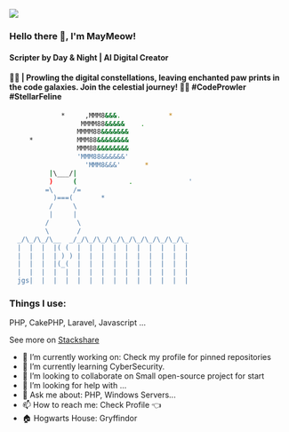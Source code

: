 ![](https://media.maymeow.com/MayMeow-readme-banner.png)
### Hello there 👋, I'm MayMeow!
#### Scripter by Day & Night | AI Digital Creator
#### 🌌🐾 | Prowling the digital constellations, leaving enchanted paw prints in the code galaxies. Join the celestial journey! 🚀🌠 #CodeProwler #StellarFeline

```bash
             *     ,MMM8&&&.            *
                  MMMM88&&&&&    .
                 MMMM88&&&&&&&
     *           MMM88&&&&&&&&
                 MMM88&&&&&&&&
                 'MMM88&&&&&&'
                   'MMM8&&&'      *
          |\___/|
          )     (             .              '
         =\     /=
           )===(       *
          /     \
          |     |
         /       \
         \       /
  _/\_/\_/\__  _/_/\_/\_/\_/\_/\_/\_/\_/\_/\_
  |  |  |  |( (  |  |  |  |  |  |  |  |  |  |
  |  |  |  | ) ) |  |  |  |  |  |  |  |  |  |
  |  |  |  |(_(  |  |  |  |  |  |  |  |  |  |
  |  |  |  |  |  |  |  |  |  |  |  |  |  |  |
  jgs|  |  |  |  |  |  |  |  |  |  |  |  |  | 
```

### Things I use:

PHP, CakePHP, Laravel, Javascript ...

See more on [Stackshare](https://stackshare.io/maymeow/my-stack#stack)

* 🔭 I’m currently working on: Check my profile for pinned repositories
* 🌱 I’m currently learning CyberSecurity.
* 👯 I’m looking to collaborate on Small open-source project for start 
* 🤔 I’m looking for help with ...
* 💬 Ask me about: PHP, Windows Servers...
* 📫 How to reach me: Check Profile 👈
* 🏠 Hogwarts House: Gryffindor
